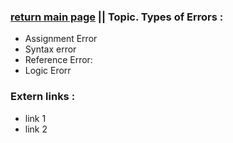 ### [return main page](..README.md) || Topic. Types of Errors :
* Assignment Error
* Syntax error
* Reference Error:
* Logic Erorr

### Extern links :
* link 1
* link 2
